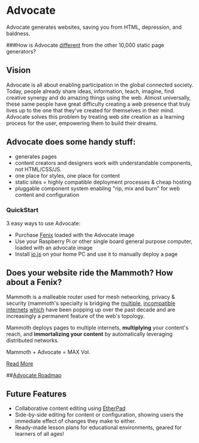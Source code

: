 # Advocate

Advocate generates websites, saving you from HTML, depression, and baldness.

###How is Advocate [different](https://quip.com/tGHSAacpcntb) from the other 10,000 static page generators?

## Vision

Advocate is all about enabling participation in the global connected society. Today, people already share ideas,  information, teach, imagine, find creative synergy and do amazing things using the web. Almost universally, these same people have  great difficulty  creating a web presence that truly lives up to the one that they've created for themselves in their mind.  Advocate solves this problem by treating web site creation as a learning process for the user, empowering them to build their dreams.  

## Advocate does some handy stuff:

 - generates pages
 - content creators and designers work with understandable components, not HTML/CSS/JS.
 - one place for styles, one place for content
 - static sites = highly compatible deployment processes & cheap hosting
 - pluggable component system enabling "rip, mix and burn" for web content and configuration


### QuickStart

3 easy ways to use Advocate:

 - Purchase [Fenix](https://www.facebook.com/fenixhw) loaded with the Advocate image
 - Use your Raspberry Pi or other single board general purpose computer, loaded with an advocate image
 - Install [io.js](iojs.org) on your home PC and use it to manually deploy a page 

## Does your website ride the Mammoth?  How about a Fenix?

Mammoth is a malleable router used for mesh networking, privacy & security (mammoth's specialty is bridging the [multiple](deepdotweb.com), [incompatible](www.freenetproject.org) [internets](greatfire.org) [which](storj.com) have been popping up over the past decade and are increasingly a permanent feature of the web's topology.  

Mammoth deploys pages to multiple internets, **multiplying** your content's reach, and **immortalizing your content** by automatically leveraging distributed networks.

Mammoth + Advocate = MAX Vol.

[Read More](https://itdawns.org/)

##[Advocate Roadmap](https://quip.com/WWgxAzHcwmoa)

## Future Features

 - Collaborative content editing using [EtherPad](https://github.com/ether/etherpad-lite)
 - Side-by-side editing for content or configuration, showing users the immediate effect of changes they make to either.  
 - Ready-made lesson plans for educational environments, geared for learners of all ages!
